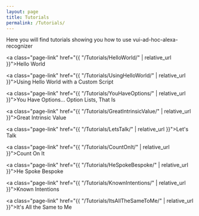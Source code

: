 ```yaml
---
layout: page
title: Tutorials
permalink: /Tutorials/
---
```

Here you will find tutorials showing you how to use vui-ad-hoc-alexa-recognizer

<a class="page-link" href="{{ "/Tutorials/HelloWorld/" | relative_url }}">Hello World</a>

<a class="page-link" href="{{ "/Tutorials/UsingHelloWorld/" | relative_url }}">Using Hello World with a Custom Script</a>

<a class="page-link" href="{{ "/Tutorials/YouHaveOptions/" | relative_url }}">You Have Options... Option Lists, That Is</a>

<a class="page-link" href="{{ "/Tutorials/GreatIntrinsicValue/" | relative_url }}">Great Intrinsic Value</a>

<a class="page-link" href="{{ "/Tutorials/LetsTalk/" | relative_url }}">Let's Talk</a>

<a class="page-link" href="{{ "/Tutorials/CountOnIt/" | relative_url }}">Count On It</a>

<a class="page-link" href="{{ "/Tutorials/HeSpokeBespoke/" | relative_url }}">He Spoke Bespoke</a>

<a class="page-link" href="{{ "/Tutorials/KnownIntentions/" | relative_url }}">Known Intentions</a>

<a class="page-link" href="{{ "/Tutorials/ItsAllTheSameToMe/" | relative_url }}">It's All the Same to Me</a>

